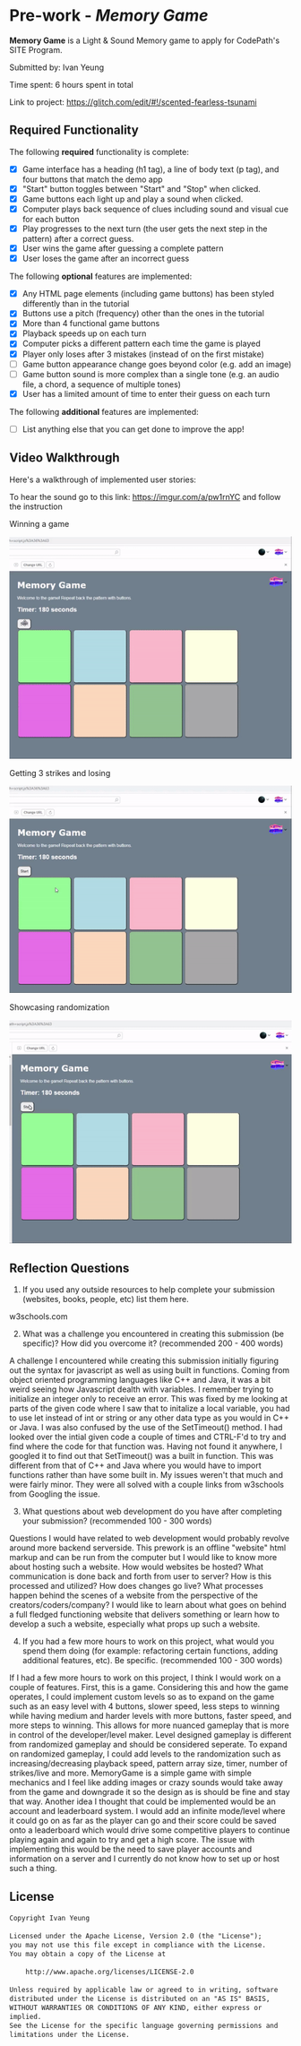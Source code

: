 # Pre-work - *Memory Game*

**Memory Game** is a Light & Sound Memory game to apply for CodePath's SITE Program. 

Submitted by: Ivan Yeung

Time spent: 6 hours spent in total

Link to project: https://glitch.com/edit/#!/scented-fearless-tsunami

## Required Functionality

The following **required** functionality is complete:

* [x] Game interface has a heading (h1 tag), a line of body text (p tag), and four buttons that match the demo app
* [x] "Start" button toggles between "Start" and "Stop" when clicked. 
* [x] Game buttons each light up and play a sound when clicked. 
* [x] Computer plays back sequence of clues including sound and visual cue for each button
* [x] Play progresses to the next turn (the user gets the next step in the pattern) after a correct guess. 
* [x] User wins the game after guessing a complete pattern
* [x] User loses the game after an incorrect guess

The following **optional** features are implemented:

* [x] Any HTML page elements (including game buttons) has been styled differently than in the tutorial
* [x] Buttons use a pitch (frequency) other than the ones in the tutorial
* [x] More than 4 functional game buttons
* [x] Playback speeds up on each turn
* [x] Computer picks a different pattern each time the game is played
* [x] Player only loses after 3 mistakes (instead of on the first mistake)
* [ ] Game button appearance change goes beyond color (e.g. add an image)
* [ ] Game button sound is more complex than a single tone (e.g. an audio file, a chord, a sequence of multiple tones)
* [x] User has a limited amount of time to enter their guess on each turn

The following **additional** features are implemented:

- [ ] List anything else that you can get done to improve the app!

## Video Walkthrough

Here's a walkthrough of implemented user stories:

To hear the sound go to this link: https://imgur.com/a/pw1rnYC and follow the instruction

Winning a game

![Winning](winninggif.gif)

Getting 3 strikes and losing

![3 strikes](strikegif.gif)

Showcasing randomization

![randomized pattern](randomgif.gif)

## Reflection Questions
1. If you used any outside resources to help complete your submission (websites, books, people, etc) list them here. 

w3schools.com

2. What was a challenge you encountered in creating this submission (be specific)? How did you overcome it? (recommended 200 - 400 words) 

A challenge I encountered while creating this submission initially figuring out the syntax for javascript as well as using built in functions. Coming from object oriented programming
languages like C++ and Java, it was a bit weird seeing how Javascript dealth with variables. I remember trying to initialize an integer only to receive an error. This was fixed
by me looking at parts of the given code where I saw that to initalize a local variable, you had to use let instead of int or string or any other data type as you would in C++
or Java. I was also confused by the use of the SetTimeout() method. I had looked over the intial given code a couple of times and CTRL-F'd to try and find where the code for that
function was. Having not found it anywhere, I googled it to find out that SetTimeout() was a built in function. This was different from that of C++ and Java where you would have to
import functions rather than have some built in. My issues weren't that much and were fairly minor. They were all solved with a couple links from w3schools from Googling the issue. 

3. What questions about web development do you have after completing your submission? (recommended 100 - 300 words) 

Questions I would have related to web development would probably revolve around more backend serverside. This prework is an offline "website" html markup and can be run from the computer but I would like to know more about hosting such a website. How would websites be hosted? What communication is done back and forth from user to server? How is this processed and utilized? How does changes go live? What processes happen behind the scenes of a website from the perspective of the creators/coders/company? I would like to learn about what goes on behind a full fledged functioning website that delivers something or learn how to develop a such a website, especially what props up such a website.

4. If you had a few more hours to work on this project, what would you spend them doing (for example: refactoring certain functions, adding additional features, etc). Be specific. (recommended 100 - 300 words)

If I had a few more hours to work on this project, I think I would work on a couple of features. First, this is a game. Considering this and how the game operates, I could implement custom levels so as to expand on the game such as an easy level with 4 buttons, slower speed, less steps to winning while having medium and harder levels with more buttons, faster speed, and more steps to winning. This allows for more nuanced gameplay that is more in control of the developer/level maker. Level designed gameplay is different from randomized gameplay and should be considered seperate. To expand on randomized gameplay, I could add levels to the randomization such as increasing/decreasing playback speed, pattern array size, timer, number of strikes/live and more. MemoryGame is a simple game with simple mechanics and I feel like adding images or crazy sounds would take away from the game and downgrade it so the design as is should be fine and stay that way. Another idea I thought that could be implemented would be an account and leaderboard system. I would add an infinite mode/level where it could go on as far as the player can go and their score could be saved onto a leaderboard which would drive some competitive players to continue playing again and again to try and get a high score. The issue with implementing this would be the need to save player accounts and information on a server and I currently do not know how to set up or host such a thing.



## License

    Copyright Ivan Yeung

    Licensed under the Apache License, Version 2.0 (the "License");
    you may not use this file except in compliance with the License.
    You may obtain a copy of the License at

        http://www.apache.org/licenses/LICENSE-2.0

    Unless required by applicable law or agreed to in writing, software
    distributed under the License is distributed on an "AS IS" BASIS,
    WITHOUT WARRANTIES OR CONDITIONS OF ANY KIND, either express or implied.
    See the License for the specific language governing permissions and
    limitations under the License.
